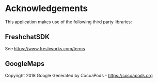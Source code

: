 # Acknowledgements
This application makes use of the following third party libraries:

## FreshchatSDK

See https://www.freshworks.com/terms

## GoogleMaps

Copyright 2018 Google
Generated by CocoaPods - https://cocoapods.org
